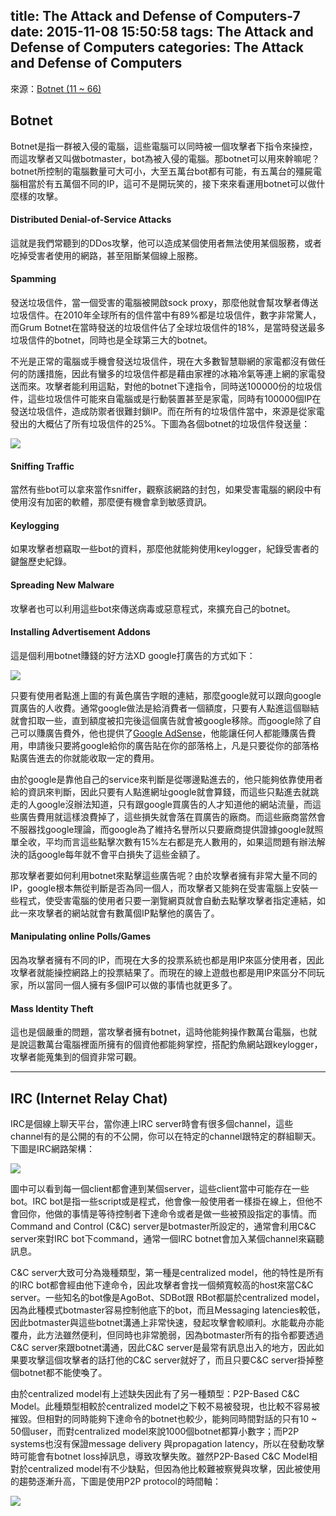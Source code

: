 title: The Attack and Defense of Computers-7
date: 2015-11-08 15:50:58
tags: The Attack and Defense of Computers
categories: The Attack and Defense of Computers
---
來源：[Botnet (11 ~ 66)](http://www.csie.ncu.edu.tw/~hsufh/COURSES/FALL2015/2_1_Botnet.ppt)

<h2> Botnet </h2>
Botnet是指一群被入侵的電腦，這些電腦可以同時被一個攻擊者下指令來操控，而這攻擊者又叫做botmaster，bot為被入侵的電腦。那botnet可以用來幹嘛呢？botnet所控制的電腦數量可大可小，大至五萬台bot都有可能，有五萬台的殭屍電腦相當於有五萬個不同的IP，這可不是開玩笑的，接下來來看運用botnet可以做什麼樣的攻擊。

<h4> Distributed Denial-of-Service Attacks </h4>
這就是我們常聽到的DDos攻擊，他可以造成某個使用者無法使用某個服務，或者吃掉受害者使用的網路，甚至阻斷某個線上服務。

<h4> Spamming </h4>
發送垃圾信件，當一個受害的電腦被開啟sock proxy，那麼他就會幫攻擊者傳送垃圾信件。在2010年全球所有的信件當中有89%都是垃圾信件，數字非常驚人，而Grum Botnet在當時發送的垃圾信件佔了全球垃圾信件的18%，是當時發送最多垃圾信件的botnet，同時也是全球第三大的botnet。

不光是正常的電腦或手機會發送垃圾信件，現在大多數智慧聯網的家電都沒有做任何的防護措施，因此有蠻多的垃圾信件都是藉由家裡的冰箱冷氣等連上網的家電發送而來。攻擊者能利用這點，對他的botnet下達指令，同時送100000份的垃圾信件，這些垃圾信件可能來自電腦或是行動裝置甚至是家電，同時有100000個IP在發送垃圾信件，造成防禦者很難封鎖IP。而在所有的垃圾信件當中，來源是從家電發出的大概佔了所有垃圾信件的25%。下圖為各個botnet的垃圾信件發送量：

![](/images/spamming_capacity.jpg)

<h4> Sniffing Traffic </h4>
當然有些bot可以拿來當作sniffer，觀察該網路的封包，如果受害電腦的網段中有使用沒有加密的軟體，那麼便有機會拿到敏感資訊。

<h4> Keylogging </h4>
如果攻擊者想竊取一些bot的資料，那麼他就能夠使用keylogger，紀錄受害者的鍵盤歷史紀錄。

<h4> Spreading New Malware </h4>
攻擊者也可以利用這些bot來傳送病毒或惡意程式，來擴充自己的botnet。

<h4> Installing Advertisement Addons </h4>
這是個利用botnet賺錢的好方法XD google打廣告的方式如下：

![](/images/advertisment.jpg)

只要有使用者點進上圖的有黃色廣告字眼的連結，那麼google就可以跟向google買廣告的人收費。通常google做法是給消費者一個額度，只要有人點進這個聯結就會扣取一些，直到額度被扣完後這個廣告就會被google移除。而google除了自己可以賺廣告費外，他也提供了[Google AdSense](https://www.google.com/adsense/start/?subid=ww-zh_tw-ha-adsense)，他能讓任何人都能賺廣告費用，申請後只要將google給你的廣告貼在你的部落格上，凡是只要從你的部落格點廣告進去的你就能收取一定的費用。

由於google是靠他自己的service來判斷是從哪邊點進去的，他只能夠依靠使用者給的資訊來判斷，因此只要有人點進網址google就會算錢，而這些只點進去就跳走的人google沒辦法知道，只有跟google買廣告的人才知道他的網站流量，而這些廣告費用就這樣浪費掉了，這些損失就會落在買廣告的廠商。而這些廠商當然會不服器找google理論，而google為了維持名譽所以只要廠商提供證據google就照單全收，平均而言這些點擊次數有15%左右都是充人數用的，如果這問題有辦法解決的話google每年就不會平白損失了這些金額了。

那攻擊者要如何利用botnet來點擊這些廣告呢？由於攻擊者擁有非常大量不同的IP，google根本無從判斷是否為同一個人，而攻擊者又能夠在受害電腦上安裝一些程式，使受害電腦的使用者只要一瀏覽網頁就會自動去點擊攻擊者指定連結，如此一來攻擊者的網站就會有數萬個IP點擊他的廣告了。

<h4> Manipulating online Polls/Games </h4>
因為攻擊者擁有不同的IP，而現在大多的投票系統也都是用IP來區分使用者，因此攻擊者就能操控網路上的投票結果了。而現在的線上遊戲也都是用IP來區分不同玩家，所以當同一個人擁有多個IP可以做的事情也就更多了。

<h4> Mass Identity Theft </h4>
這也是個嚴重的問題，當攻擊者擁有botnet，這時他能夠操作數萬台電腦，也就是說這數萬台電腦裡面所擁有的個資他都能夠掌控，搭配釣魚網站跟keylogger，攻擊者能蒐集到的個資非常可觀。

<hr>

<h2> IRC (Internet Relay Chat)  </h2>
IRC是個線上聊天平台，當你連上IRC server時會有很多個channel，這些channel有的是公開的有的不公開，你可以在特定的channel跟特定的群組聊天。下圖是IRC網路架構：

![](/images/IRC-network.jpg)

圖中可以看到每一個client都會連到某個server，這些client當中可能存在一些bot。IRC bot是指一些script或是程式，他會像一般使用者一樣掛在線上，但他不會回你，他做的事情是等待控制者下達命令或者是做一些被預設指定的事情。而Command and Control (C&C) server是botmaster所設定的，通常會利用C&C server來對IRC bot下command，通常一個IRC botnet會加入某個channel來竊聽訊息。

C&C server大致可分為幾種類型，第一種是centralized model，他的特性是所有的IRC bot都會經由他下達命令，因此攻擊者會找一個頻寬較高的host來當C&C server。一些知名的bot像是AgoBot、SDBot跟 RBot都屬於centralized model，因為此種模式botmaster容易控制他底下的bot，而且Messaging latencies較低，因此botmaster與這些botnet溝通上非常快速，發起攻擊會較順利。水能載舟亦能覆舟，此方法雖然便利，但同時也非常脆弱，因為botmaster所有的指令都要透過C&C server來跟botnet溝通，因此C&C server是最常有訊息出入的地方，因此如果要攻擊這個攻擊者的話打他的C&C server就好了，而且只要C&C server掛掉整個botnet都不能使喚了。

由於centralized model有上述缺失因此有了另一種類型：P2P-Based C&C Model。此種類型相較於centralized model之下較不易被發現，也比較不容易被摧毀。但相對的同時能夠下達命令的botnet也較少，能夠同時間對話的只有10 ~ 50個user，而對centralized model來說1000個botnet都算小數字；而P2P systems也沒有保證message delivery 與propagation latency，所以在發動攻擊時可能會有botnet loss掉訊息，導致攻擊失敗。雖然P2P-Based C&C Model相對於centralized model有不少缺點，但因為他比較難被察覺與攻擊，因此被使用的趨勢逐漸升高，下圖是使用P2P protocol的時間軸：

![](/images/timeline_of_p2p.jpg)
